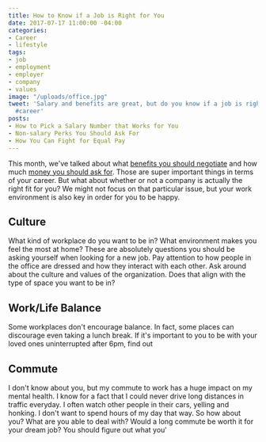 ```yaml
---
title: How to Know if a Job is Right for You
date: 2017-07-17 11:00:00 -04:00
categories:
- Career
- lifestyle
tags:
- job
- employment
- employer
- company
- values
image: "/uploads/office.jpg"
tweet: 'Salary and benefits are great, but do you know if a job is right for you?
  #career'
posts:
- How to Pick a Salary Number that Works for You
- Non-salary Perks You Should Ask For
- How You Can Fight for Equal Pay
---
```


This month, we've talked about what [benefits you should negotiate](https://www.maggiegermano.com/blog/non-salary-perks-you-should-ask-for/) and how much [money you should ask for](https://www.maggiegermano.com/blog/how-to-pick-a-salary-number-that-works-for-you/). Those are super important things in terms of your career. But what about whether or not a company is actually the right fit for you? We might not focus on that particular  issue, but your work environment is also key in order for you to be happy.

## Culture

What kind of workplace do you want to be in? What environment makes you feel the most at home? These are absolutely questions you should be asking yourself when looking for a new job. Pay attention to how people in the office are dressed and how they interact with each other. Ask around about the culture and values of the organization. Does that align with the type of space you want to be in? 

## Work/Life Balance

Some workplaces don't encourage balance. In fact, some places can discourage even taking a lunch break. If it's important to you to be with your loved ones uninterrupted after 6pm, find out 

## Commute

I don't know about you, but my commute to work has a huge impact on my mental health. I know for a fact that I could never drive long distances in traffic everyday. I often watch other people in their cars, yelling and honking. I don't want to spend hours of my day that way. So how about you? What are you able to deal with? Would a long commute be worth it for your dream job? You should figure out what you'